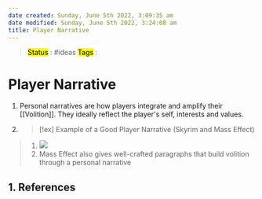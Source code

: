 ```yaml
---
date created: Sunday, June 5th 2022, 3:09:35 am
date modified: Sunday, June 5th 2022, 3:24:08 am
title: Player Narrative
---
```

> <mark class="hltr-blue">Status</mark> : #ideas
> <mark class="hltr-cyan">Tags</mark> :

# Player Narrative

1. Personal narratives are how players integrate and amplify their [[Volition]]. They ideally reflect the player's self, interests and values.
2. >[!ex] Example of a Good Player Narrative (Skyrim and Mass Effect)
>1. ![](https://i.imgur.com/J9tlXoW.png)
>2. Mass Effect also gives well-crafted paragraphs that build volition through a personal narrative

## 1. References
